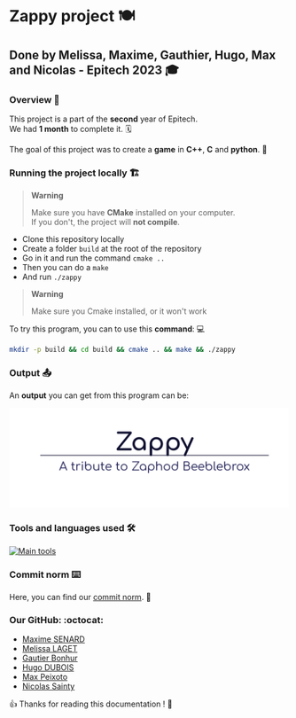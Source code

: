 # Zappy project :plate_with_cutlery:

## Done by Melissa, Maxime, Gauthier, Hugo, Max and Nicolas - Epitech 2023 :mortar_board:

### Overview :eyes:

This project is a part of the **second** year of Epitech. <br>
We had **1 month** to complete it. :spiral_calendar: <br>

The goal of this project was to create a **game** in **C++**, **C** and **python**. :pizza:<br>

[//]: # (Talk about the features of the game)
[//]: # (Talke about the architecture of the project)

### Running the project locally :building_construction:

> **Warning**
> 
> Make sure you have **CMake** installed on your computer. <br>
> If you don't, the project will **not compile**. <br>

* Clone this repository locally
* Create a folder `build` at the root of the repository
* Go in it and run the command `cmake ..`
* Then you can do a `make`
* And
  run `./zappy`

> **Warning**
>
> Make sure you Cmake installed, or it won't work <br>

To try this program, you can to use this **command**: :computer: <br>

```bash
mkdir -p build && cd build && cmake .. && make && ./zappy
```

[//]: # (Talk about the 3 binaries)
[//]: # (Give the rules of the game and how to play)

### Output :outbox_tray:

An **output** you can get from this program can be:

![gameplay.png](assets/screenshot_game.png)

[//]: # (Put screenshots of the game)

### Tools and languages used :hammer_and_wrench:

[![Main tools](https://skillicons.dev/icons?i=c,cpp,python,unity,cmake,idea,vscode,github,md&perline=9)](https://github.com/tandpfun/skill-icons)

### Commit norm :keyboard:

Here, you can find our [commit norm](doc/COMMIT.md). :memo:

[//]: # (Talk about the organization of the project)

### Our GitHub: :octocat:

* [Maxime SENARD](https://github.com/RedCommand)
* [Melissa LAGET](https://github.com/Ackfire)
* [Gautier Bonhur](https://github.com/gautier337)
* [Hugo DUBOIS](https://github.com/Hugo-code-dev)
* [Max Peixoto](https://github.com/MaxPeix)
* [Nicolas Sainty](https://github.com/nicolas-sainty)

:+1: Thanks for reading this documentation ! :page_facing_up:
